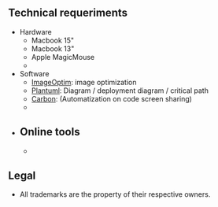 ## Technical requeriments ##

* Hardware
     - Macbook 15"
     - Macbook 13"
     - Apple MagicMouse
     - 
* Software
     - [ImageOptim](https://github.com/ImageOptim/ImageOptim): image optimization
     - [Plantuml](http://www.plantuml.com/plantuml/uml/):  Diagram / deployment diagram / critical path
     - [Carbon](https://carbon.now.sh/): (Automatization on code screen sharing)
     - 
* Online tools
     - 
     - 
     
## Legal ##

* All trademarks are the property of their respective owners.